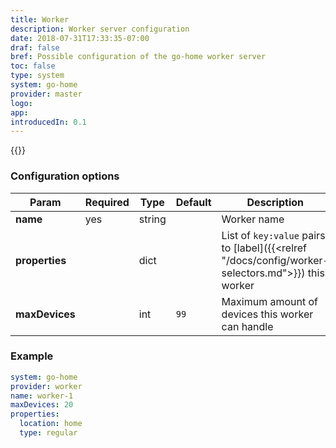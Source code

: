 ```yaml
---
title: Worker
description: Worker server configuration
date: 2018-07-31T17:33:35-07:00
draf: false
bref: Possible configuration of the go-home worker server
toc: false
type: system
system: go-home
provider: master
logo:
app:
introducedIn: 0.1
---
```

{{<provider>}}

### Configuration options

| Param | Required | Type | Default | Description |
|-------|----------|------|---------|-------------|
| **name** | yes | string || Worker name | 
| **properties** || dict || List of `key:value` pairs to [label]({{<relref "/docs/config/worker-selectors.md">}}) this worker |
| **maxDevices** || int | `99` | Maximum amount of devices this worker can handle | 

### Example

```yaml
system: go-home
provider: worker
name: worker-1
maxDevices: 20
properties:
  location: home
  type: regular
```